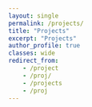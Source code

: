 ```yaml
---
layout: single
permalink: /projects/
title: "Projects"
excerpt: "Projects"
author_profile: true
classes: wide
redirect_from:
    - /project
    - /proj/
    - /projects
    - /proj
---
```



